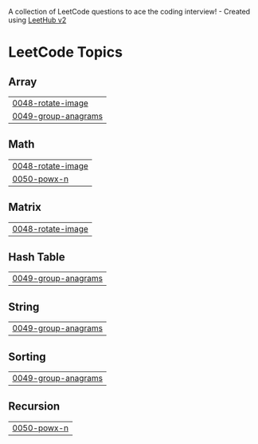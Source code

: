 A collection of LeetCode questions to ace the coding interview! - Created using [LeetHub v2](https://github.com/arunbhardwaj/LeetHub-2.0)
<!---LeetCode Topics Start-->
# LeetCode Topics
## Array
|  |
| ------- |
| [0048-rotate-image](https://github.com/SwapnilAgrawal05/Leetcode/tree/master/0048-rotate-image) |
| [0049-group-anagrams](https://github.com/SwapnilAgrawal05/Leetcode/tree/master/0049-group-anagrams) |
## Math
|  |
| ------- |
| [0048-rotate-image](https://github.com/SwapnilAgrawal05/Leetcode/tree/master/0048-rotate-image) |
| [0050-powx-n](https://github.com/SwapnilAgrawal05/Leetcode/tree/master/0050-powx-n) |
## Matrix
|  |
| ------- |
| [0048-rotate-image](https://github.com/SwapnilAgrawal05/Leetcode/tree/master/0048-rotate-image) |
## Hash Table
|  |
| ------- |
| [0049-group-anagrams](https://github.com/SwapnilAgrawal05/Leetcode/tree/master/0049-group-anagrams) |
## String
|  |
| ------- |
| [0049-group-anagrams](https://github.com/SwapnilAgrawal05/Leetcode/tree/master/0049-group-anagrams) |
## Sorting
|  |
| ------- |
| [0049-group-anagrams](https://github.com/SwapnilAgrawal05/Leetcode/tree/master/0049-group-anagrams) |
## Recursion
|  |
| ------- |
| [0050-powx-n](https://github.com/SwapnilAgrawal05/Leetcode/tree/master/0050-powx-n) |
<!---LeetCode Topics End-->